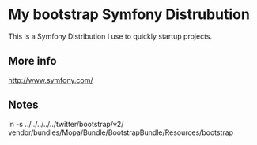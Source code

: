 My bootstrap Symfony Distrubution
=================================

This is a Symfony Distribution I use to quickly startup projects.

More info
---------
http://www.symfony.com/

Notes
-----
ln -s ../../../../../twitter/bootstrap/v2/ vendor/bundles/Mopa/Bundle/BootstrapBundle/Resources/bootstrap
